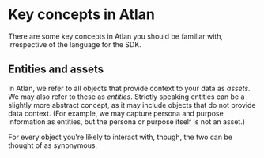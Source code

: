 
# Key concepts in Atlan

There are some key concepts in Atlan you should be familiar with, irrespective of the language for the SDK.

## Entities and assets

In Atlan, we refer to all objects that provide context to your data as *assets*. We may also refer to these as *entities*. Strictly speaking entities can be a slightly more abstract concept, as it may include objects that do not provide data context. (For example, we may capture persona and purpose information as entities, but the persona or purpose itself is not an asset.)

For every object you're likely to interact with, though, the two can be thought of as synonymous.
